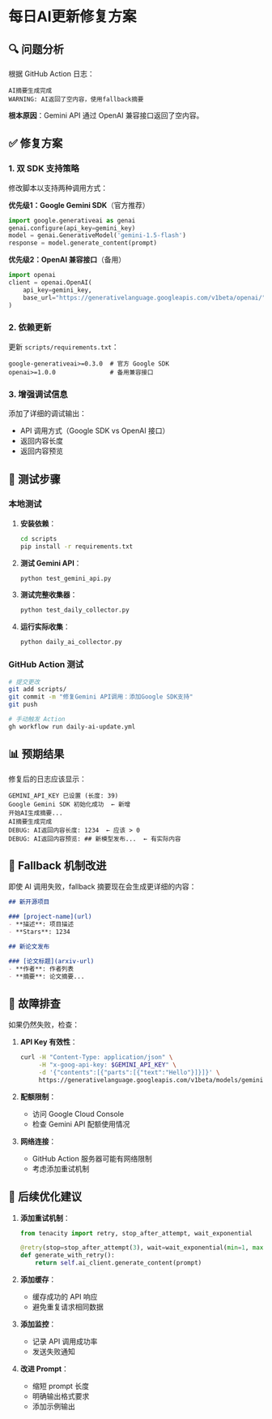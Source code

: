 # 每日AI更新修复方案

## 🔍 问题分析

根据 GitHub Action 日志：
```
AI摘要生成完成
WARNING: AI返回了空内容，使用fallback摘要
```

**根本原因**：Gemini API 通过 OpenAI 兼容接口返回了空内容。

## ✅ 修复方案

### 1. 双 SDK 支持策略

修改脚本以支持两种调用方式：

**优先级1：Google Gemini SDK**（官方推荐）
```python
import google.generativeai as genai
genai.configure(api_key=gemini_key)
model = genai.GenerativeModel('gemini-1.5-flash')
response = model.generate_content(prompt)
```

**优先级2：OpenAI 兼容接口**（备用）
```python
import openai
client = openai.OpenAI(
    api_key=gemini_key,
    base_url="https://generativelanguage.googleapis.com/v1beta/openai/"
)
```

### 2. 依赖更新

更新 `scripts/requirements.txt`：
```
google-generativeai>=0.3.0  # 官方 Google SDK
openai>=1.0.0               # 备用兼容接口
```

### 3. 增强调试信息

添加了详细的调试输出：
- API 调用方式（Google SDK vs OpenAI 接口）
- 返回内容长度
- 返回内容预览

## 🧪 测试步骤

### 本地测试

1. **安装依赖**：
   ```bash
   cd scripts
   pip install -r requirements.txt
   ```

2. **测试 Gemini API**：
   ```bash
   python test_gemini_api.py
   ```

3. **测试完整收集器**：
   ```bash
   python test_daily_collector.py
   ```

4. **运行实际收集**：
   ```bash
   python daily_ai_collector.py
   ```

### GitHub Action 测试

```bash
# 提交更改
git add scripts/
git commit -m "修复Gemini API调用：添加Google SDK支持"
git push

# 手动触发 Action
gh workflow run daily-ai-update.yml
```

## 📊 预期结果

修复后的日志应该显示：

```
GEMINI_API_KEY 已设置 (长度: 39)
Google Gemini SDK 初始化成功  ← 新增
开始AI生成摘要...
AI摘要生成完成
DEBUG: AI返回内容长度: 1234  ← 应该 > 0
DEBUG: AI返回内容预览: ## 新模型发布...  ← 有实际内容
```

## 🔧 Fallback 机制改进

即使 AI 调用失败，fallback 摘要现在会生成更详细的内容：

```markdown
## 新开源项目

### [project-name](url)
- **描述**: 项目描述
- **Stars**: 1234

## 新论文发布

### [论文标题](arxiv-url)
- **作者**: 作者列表
- **摘要**: 论文摘要...
```

## 🚨 故障排查

如果仍然失败，检查：

1. **API Key 有效性**：
   ```bash
   curl -H "Content-Type: application/json" \
        -H "x-goog-api-key: $GEMINI_API_KEY" \
        -d '{"contents":[{"parts":[{"text":"Hello"}]}]}' \
        https://generativelanguage.googleapis.com/v1beta/models/gemini-1.5-flash:generateContent
   ```

2. **配额限制**：
   - 访问 Google Cloud Console
   - 检查 Gemini API 配额使用情况

3. **网络连接**：
   - GitHub Action 服务器可能有网络限制
   - 考虑添加重试机制

## 📝 后续优化建议

1. **添加重试机制**：
   ```python
   from tenacity import retry, stop_after_attempt, wait_exponential
   
   @retry(stop=stop_after_attempt(3), wait=wait_exponential(min=1, max=10))
   def generate_with_retry():
       return self.ai_client.generate_content(prompt)
   ```

2. **添加缓存**：
   - 缓存成功的 API 响应
   - 避免重复请求相同数据

3. **添加监控**：
   - 记录 API 调用成功率
   - 发送失败通知

4. **改进 Prompt**：
   - 缩短 prompt 长度
   - 明确输出格式要求
   - 添加示例输出

